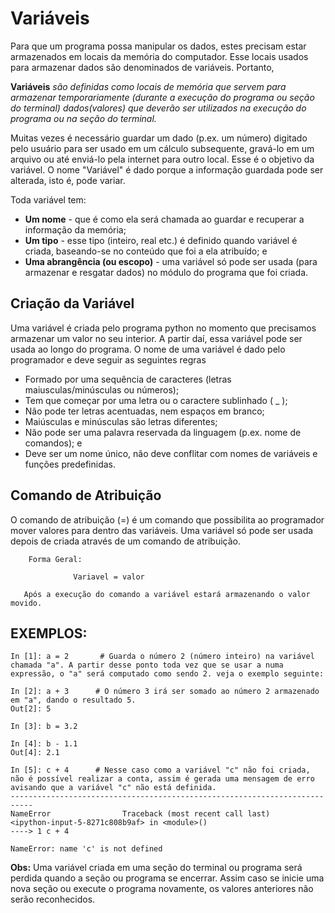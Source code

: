 # Variáveis

Para que um programa possa manipular os dados, estes precisam estar armazenados em locais da memória do computador. Esse locais usados para armazenar dados são denominados de variáveis. Portanto,


**Variáveis** *são definidas como locais de memória que servem para armazenar temporariamente (durante a execução do programa ou seção do terminal) dados(valores) que deverão ser utilizados na execução do programa ou na seção do terminal.*


Muitas vezes é necessário guardar um dado (p.ex. um número) digitado pelo usuário para ser usado em um cálculo subsequente, gravá-lo em um arquivo ou até enviá-lo pela internet para outro local. Esse
é o objetivo da variável. O nome "Variável" é dado porque a informação guardada pode ser alterada, isto é, pode variar.

Toda variável tem:

+ <b>Um nome</b> - que é como ela será chamada ao guardar e recuperar a informação da memória;
+ <b>Um tipo</b> - esse tipo (inteiro, real etc.) é definido quando variável é criada, baseando-se no conteúdo que foi a ela atribuído; e
+ <b>Uma abrangência (ou escopo)</b> - uma variável só pode ser usada (para armazenar e resgatar dados) no módulo do programa que foi criada.


## Criação da Variável
Uma variável é criada pelo programa python no momento que precisamos armazenar um valor no seu interior. A partir daí, essa variável pode ser usada ao longo do programa.
O nome de uma variável é dado pelo programador e deve seguir as seguintes regras
+ Formado por uma sequência de caracteres (letras maiusculas/minúsculas ou números);
+ Tem que começar por uma letra ou o caractere sublinhado ( _ );
+ Não pode ter letras acentuadas, nem espaços em branco;
+ Maiúsculas e minúsculas são letras diferentes;
+ Não pode ser uma palavra reservada da linguagem (p.ex. nome de comandos); e
+ Deve ser um nome único, não deve conflitar com nomes de variáveis e funções predefinidas.

## Comando de Atribuição
O comando de atribuição (=) é um comando que possibilita ao programador mover valores para dentro das variáveis. Uma variável só pode ser usada depois de criada através de um comando de
atribuição. 
```     
    Forma Geral:
   
              Variavel = valor
              
   Após a execução do comando a variável estará armazenando o valor movido.
```
## EXEMPLOS:
```
In [1]: a = 2       # Guarda o número 2 (número inteiro) na variável chamada "a". A partir desse ponto toda vez que se usar a numa expressão, o "a" será computado como sendo 2. veja o exemplo seguinte:

In [2]: a + 3      # O número 3 irá ser somado ao número 2 armazenado em "a", dando o resultado 5.
Out[2]: 5

In [3]: b = 3.2

In [4]: b - 1.1
Out[4]: 2.1

In [5]: c + 4      # Nesse caso como a variável "c" não foi criada, não é possível realizar a conta, assim é gerada uma mensagem de erro avisando que a variável "c" não está definida. 
---------------------------------------------------------------------------
NameError                Traceback (most recent call last)
<ipython-input-5-8271c808b9af> in <module>()
----> 1 c + 4

NameError: name 'c' is not defined
```
**Obs:** Uma variável criada em uma seção do terminal ou programa será perdida quando a seção ou programa se encerrar. 
Assim caso se inicie uma nova seção ou execute o programa novamente, os valores anteriores não serão reconhecidos.
